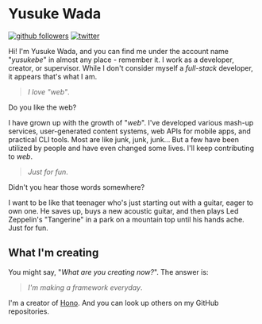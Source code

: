 # Yusuke Wada

[![github followers](https://img.shields.io/github/followers/yusukebe?style=social)](https://github.com/yusukebe)
[![twitter](https://img.shields.io/twitter/follow/yusukebe?style=social)](https://twitter.com/yusukebe)

Hi! I'm Yusuke Wada, and you can find me under the account name "_yusukebe_" in almost any place - remember it. I work as a developer, creator, or supervisor. While I don't consider myself a _full-stack_ developer, it appears that's what I am.

> _I love "web"_.

Do you like the web?

I have grown up with the growth of "_web_". I've developed various mash-up services, user-generated content systems, web APIs for mobile apps, and practical CLI tools. Most are like junk, junk, junk... But a few have been utilized by people and have even changed some lives. I'll keep contributing to _web_.

> _Just for fun_.

Didn't you hear those words somewhere?

I want to be like that teenager who's just starting out with a guitar, eager to own one. He saves up, buys a new acoustic guitar, and then plays Led Zeppelin's "Tangerine" in a park on a mountain top until his hands ache. Just for fun.

## What I'm creating

You might say, "_What are you creating now?_". The answer is:

> _I'm making a framework everyday_.

I'm a creator of [Hono](https://github.com/honojs/hono).
And you can look up others on my GitHub repositories.
